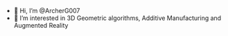 - 👋 Hi, I’m @ArcherG007
- 👀 I’m interested in 3D Geometric algorithms, Additive Manufacturing and Augmented Reality


<!---
ArchakGoel/ArchakGoel is a ✨ special ✨ repository because its `README.md` (this file) appears on your GitHub profile.
You can click the Preview link to take a look at your changes.
--->
